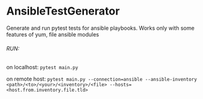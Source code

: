 # AnsibleTestGenerator
Generate and run pytest tests for ansible playbooks.
Works only with some features of yum, file ansible modules
###### RUN:
on localhost:
`pytest main.py`

on remote host: `pytest main.py --connection=ansible --ansible-inventory <path>/<to>/<your>/<inventory>/<file> --hosts=<host.from.inventory.file.tld>`

